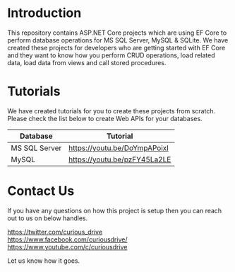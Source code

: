 # Introduction
This repository contains ASP.NET Core projects which are using EF Core to perform database operations for MS SQL Server, MySQL & SQLite. We have created these projects for developers who are getting started with EF Core and they want to know how you perform CRUD operations, load related data, load data from views and call stored procedures.

# Tutorials
We have created tutorials for you to create these projects from scratch. Please check the list below to create Web APIs for your databases.

| Database | Tutorial |
| ----- | ---- |
| MS SQL Server | https://youtu.be/DoYmpAPoixI |
| MySQL | https://youtu.be/pzFY45La2LE |

# Contact Us

If you have any questions on how this project is setup then you can reach out to us on below handles.

https://twitter.com/curious_drive <br />
https://www.facebook.com/curiousdrive/ <br />
https://www.youtube.com/c/curiousdrive <br />

Let us know how it goes. 

